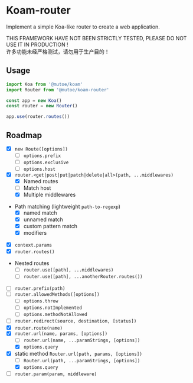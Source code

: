 # Koam-router

Implement a simple Koa-like router to create a web application.

THIS FRAMEWORK HAVE NOT BEEN STRICTLY TESTED, PLEASE DO NOT USE IT IN PRODUCTION !  
许多功能未经严格测试，请勿用于生产目的！

## Usage

```ts
import Koa from '@mutoe/koam'
import Router from '@mutoe/koam-router'

const app = new Koa()
const router = new Router()

app.use(router.routes())
```


## Roadmap

- [x] `new Route([options])`
  - [ ] `options.prefix`
  - [ ] `options.exclusive`
  - [ ] `options.host`
- [x] `router.<get|post|put|patch|delete|all>(path, ...middlewares)`
  - [x] Named routes
  - [ ] Match host
  - [x] Multiple middlewares
- Path matching (lightweight `path-to-regexp`)
  - [x] named match
  - [x] unnamed match
  - [x] custom pattern match
  - [x] modifiers
- [x] `context.params`
- [x] `router.routes()`
- Nested routes
  - [ ] `router.use([path], ...middlewares)`
  - [ ] `router.use([path], ...anotherRouter.routes())`
- [ ] `router.prefix(path)`
- [ ] `router.allowedMethods([options])`
  - [ ] `options.throw`
  - [ ] `options.notImplemented`
  - [ ] `options.methodNotAllowed`
- [ ] `router.redirect(source, destination, [status])`
- [x] `router.route(name)`
- [x] `router.url(name, params, [options])` 
  - [ ] `router.url(name, ...paramStrings, [options])`
  - [x] `options.query`
- [x] static method `Router.url(path, params, [options])`
  - [ ] `Router.url(path, ...paramStrings, [options])`
  - [x] `options.query`
- [ ] `router.param(param, middleware)` 
